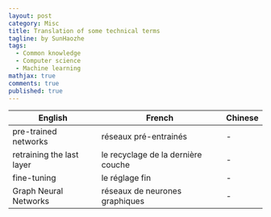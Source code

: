 ```yaml
---
layout: post
category: Misc   
title: Translation of some technical terms 
tagline: by SunHaozhe
tags: 
  - Common knowledge   
  - Computer science
  - Machine learning
mathjax: true
comments: true
published: true
---
```


| English     | French   | Chinese |
|-------------|----------|---------|
| pre-trained networks     | réseaux pré-entrainés  | -    |
| retraining the last layer | le recyclage de la dernière couche | -    |
| fine-tuning | le réglage fin | - |
| Graph Neural Networks | réseaux de neurones graphiques | - |






